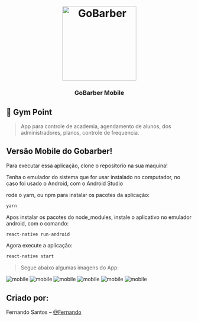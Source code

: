 <h1 align="center">
  <img alt="GoBarber" title="GoBarber" src="./src/assets/logo.png" width="200px" />
</h1>

<h3 align="center">
  GoBarber Mobile
</h3>



## :rocket: Gym Point
> App para controle de academia, agendamento de alunos, dos administradores, planos, controle de frequencia.


## Versão Mobile do Gobarber!


<p> Para executar essa aplicação, clone o repositorio na sua maquina!</p>
<p> Tenha o emulador do sistema que for usar instalado no computador, no caso foi usado o Android, com o Android Studio</p>
<p> rode o yarn, ou npm para instalar os pacotes da aplicação: </p>

```js
yarn
```

<p> Apos instalar os pacotes do node_modules, instale o aplicativo no emulador android, com o comando:</p>

```js
react-native run-android
```


<p>Agora execute a aplicação:</p>

```js
react-native start
```


>Segue abaixo algumas imagens do App:

<img src="../images/mobile/login.png" alt="mobile"></img>
<img src="../images/mobile/dashboard.png" alt="mobile"></img>
<img src="../images/mobile/perfil.png" alt="mobile"></img>
<img src="../images/mobile/prestadores.png" alt="mobile"></img>
<img src="../images/mobile/confirma.png" alt="mobile"></img>
<img src="../images/mobile/horarios.png" alt="mobile"></img>


## Criado por:

Fernando Santos – [@Fernando](https://www.linkedin.com/in/fernando-santos-686632122/)

